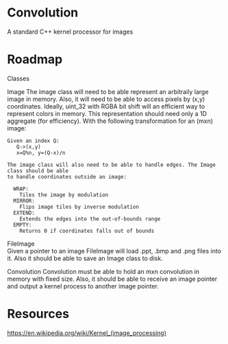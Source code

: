 # Convolution
A standard  C++ kernel processor for images
 
# Roadmap

Classes

  Image 
    The image class will need to be able represent an arbitraily large image in memory. 
    Also, it will need to be able to access pixels by (x,y) coordinates. Ideally, uint_32
    with RGBA bit shift will an efficient way to represent colors in memory. This
    representation should need only a 1D aggregate (for efficiency). With the following
    transformation for an (mxn) image:
    
    Given an index Q:
       Q->(x,y)
       x=Q%n, y=(Q-x)/n
    
    The image class will also need to be able to handle edges. The Image class should be able
    to handle coordinates outside an image:
    
      WRAP:
        Tiles the image by modulation
      MIRROR:
        Flips image tiles by inverse modulation
      EXTEND:
        Extends the edges into the out-of-bounds range
      EMPTY:
        Returns 0 if coordinates falls out of bounds
   
   FileImage     
     Given a pointer to an image FileImage will load .ppt, .bmp and .png files into it. Also it
     should be able to save an Image class to disk.
     
   Convolution
      Convolution must be able to hold an mxn convolution in memory with fixed size. Also, it 
      should be able to receive an image pointer and output a kernel process to another image 
      pointer.
 
# Resources

  https://en.wikipedia.org/wiki/Kernel_(image_processing)
       
